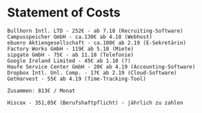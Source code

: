 <!-- TITLE: Statement Of Costs -->
<!-- SUBTITLE: A quick summary of Statement Of Costs -->

# Statement of Costs

	Bullhorn Intl. LTD - 252€ - ab 7.18 (Recruiting-Software)
	Campusspeicher GmbH - ca.130€ ab 4.18 (Webhost)
	ebuero Aktiengesellschaft - ca.100€ ab 2.19 (E-Sekretärin)
	Factory Works GmbH - 119€ ab 5.18 (Miete)
	sipgate GmbH - 75€ - ab 11.18 (Telefonie)
	Google Ireland Limited - 45€ ab 1.18 (?)
	Haufe Service Center GmbH - 20€ ab 4.19 (Accounting-Software)
	Dropbox Intl. Unl. Comp. - 17€ ab 2.19 (Cloud-Software)
	GetHarvest - 55€ ab 4.19 (Time-Tracking-Tool)

	Zusammen: 813€ / Monat

	Hiscox - 351,05€ (Berufshaftpflicht) - jährlich zu zahlen